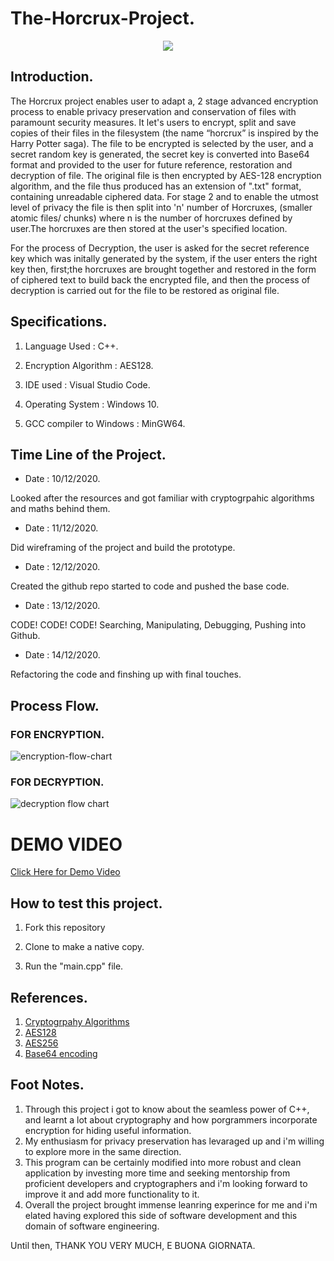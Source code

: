 # The-Horcrux-Project.

<p align="center">
<img src="https://github.com/mehra-deepak/The-Horcrux-Project./blob/main/Images/NEVPrOxFHG.svg">
</p>

## Introduction.
The Horcrux project enables user to adapt a, 2 stage advanced encryption process to enable privacy preservation and conservation of files with paramount security measures. It let's users to encrypt, split and save copies of their files in the filesystem (the name “horcrux” is inspired by the Harry Potter saga). The file to be encrypted is selected by the user, and a secret random key is generated, the secret key is converted into Base64 format and provided to the user for future reference, restoration and decryption of file. The original file is then encrypted by AES-128 encryption algorithm, and the file thus produced has an extension of ".txt" format, containing unreadable ciphered data. For stage 2 and to enable the utmost level of privacy the file is then split into 'n' number of Horcruxes, (smaller atomic files/ chunks) where n is the number of horcruxes defined by user.The horcruxes are then stored at the user's specified location. 

For the process of Decryption, the user is asked for the secret reference key which was initally generated by the system, if the user enters the right key then, first;the horcruxes are brought together and restored in the form of ciphered text to build back the encrypted file, and then the process of decryption is carried out for the file to be restored as original file.

## Specifications.

1) Language Used : C++.

2) Encryption Algorithm : AES128.

3) IDE used : Visual Studio Code.

4) Operating System : Windows 10.

4) GCC compiler to Windows : MinGW64.

## Time Line of the Project.

* Date : 10/12/2020.

Looked after the resources and got familiar with cryptogrpahic algorithms and maths behind them.

* Date : 11/12/2020.

Did wireframing of the project and build the prototype. 

* Date : 12/12/2020.

Created the github repo started to code and pushed the base code.

* Date : 13/12/2020.

CODE! CODE! CODE!  Searching, Manipulating, Debugging, Pushing into Github.

* Date : 14/12/2020.

Refactoring the code and finshing up with final touches.

## Process Flow.

### FOR ENCRYPTION.

![encryption-flow-chart](https://github.com/mehra-deepak/The-Horcrux-Project./blob/main/Images/Encryption.png)

### FOR DECRYPTION.

![decryption flow chart](https://github.com/mehra-deepak/The-Horcrux-Project./blob/main/Images/From%20Decryption.png)

# DEMO VIDEO

[Click Here for Demo Video](https://drive.google.com/file/d/1T-yNbnYC1hekgtYQbu2oiHPwF59mNmbn/view?usp=sharing)


## How to test this project.

1) Fork this repository

2) Clone to make a native copy.

3) Run the "main.cpp" file.

## References.

1) [Cryptogrpahy Algorithms](https://www.simplilearn.com/data-encryption-methods-article)
2) [AES128](https://www.idera.com/glossary/aes-128-bit-encryption)
3) [AES256](https://www.atpinc.com/blog/what-is-aes-256-encryption)
4) [Base64 encoding](https://developer.mozilla.org/en-US/docs/Glossary/Base64)

## Foot Notes.

1)  Through this project i got to know about the seamless power of C++, and learnt a lot about cryptography and how porgrammers incorporate encryption for hiding useful information.
2) My enthusiasm for privacy preservation has levaraged up and i'm willing to explore more in the same direction.
3) This program can be certainly modified into more robust and clean application by investing more time and seeking mentorship from proficient developers and cryptographers and i'm looking forward to improve it and add more functionality to it.
4) Overall the project brought immense leanring experince for me and i'm elated having explored this side of software development and this domain of software engineering.

Until then, THANK YOU VERY MUCH, E BUONA GIORNATA.



